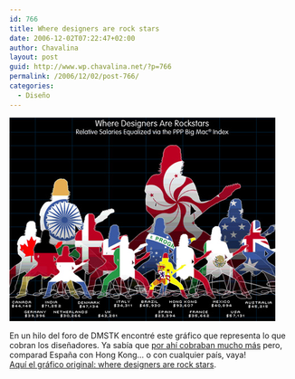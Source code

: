 ```yaml
---
id: 766
title: Where designers are rock stars
date: 2006-12-02T07:22:47+02:00
author: Chavalina
layout: post
guid: http://www.wp.chavalina.net/?p=766
permalink: /2006/12/02/post-766/
categories:
  - Diseño
---
```

<img class="imgizqda" src="/imagenes/fotos/designers-rock-stars.jpg" alt="Representación gráfica comparativa de lo que cobran los diseñadores en distintos países del mundo" /> 

En un hilo del foro de DMSTK encontré este gráfico que representa lo que cobran los diseñadores. Ya sabía que <a href="http://chavalina.net/comentar.php?idpost=750" target="_blank">por ahí cobraban mucho más</a> pero, comparad España con Hong Kong… o con cualquier país, vaya!  
<a href="http://www.coroflot.com/community/global_design_rockstas.asp" target="_blank">Aquí el gráfico original: where designers are rock stars</a>.